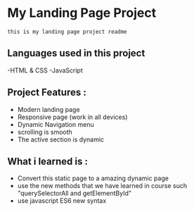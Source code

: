 # My Landing Page Project

    this is my landing page project readme

## Languages used in this project

-HTML & CSS
-JavaScript

## Project Features :

- Modern landing page
- Responsive page (work in all devices)
- Dynamic Navigation menu
- scrolling is smooth
- The active section is dynamic

## What i learned is :

- Convert this static page to a amazing dynamic page
- use the new methods that we have learned in course such "querySelectorAll and getElementById"
- use javascript ES6 new syntax
